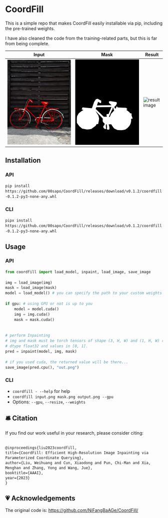 # CoordFill

This is a simple repo that makes CoordFill easily installable via pip, including the
pre-trained weights.

I have also cleaned the code from the training-related parts, but this is far from being
complete.

| Input                                 | Mask                                      | Result                                           |
| ------------------------------------- | ----------------------------------------- | ------------------------------------------------ |
| ![input image](./example/example.png) | ![mask image](./example/example_mask.png) | ![result image](./example/example_inpainted.png) |

## Installation

### API

`pip install https://github.com/00sapo/CoordFill/releases/download/v0.1.2/coordfill-0.1.2-py3-none-any.whl`

### CLI

`pipx install https://github.com/00sapo/CoordFill/releases/download/v0.1.2/coordfill-0.1.2-py3-none-any.whl`

## Usage

### API

```python
from coordfill import load_model, inpaint, load_image, save_image

img = load_image(img)
mask = load_image(mask)
model = load_model() # you can specify the path to your custom weights if you like

if gpu: # using GPU or not is up to you
    model = model.cuda()
    img = img.cuda()
    mask = mask.cuda()


# perform Inpainting
# img and mask must be torch tensors of shape (3, H, W) and (1, H, W) respectively with
# dtype float32 and values in [0, 1].
pred = inpaint(model, img, mask)

# if you used cuda, the returned value will be there...
save_image(pred.cpu(), "out.png")
```

### CLI

- `coordfill - --help` for help
- `coordfill input.png mask.png output.png --gpu`
- Options: `--gpu`, `--resize`, `--weights`

## 🛎 Citation

If you find our work useful in your research, please consider citing:

```

@inproceedings{liu2023coordfill,
title={CoordFill: Efficient High-Resolution Image Inpainting via Parameterized Coordinate Querying},
author={Liu, Weihuang and Cun, Xiaodong and Pun, Chi-Man and Xia, Menghan and Zhang, Yong and Wang, Jue},
booktitle={AAAI},
year={2023}
}

```

## 💗 Acknowledgements

The original code is: https://github.com/NiFangBaAGe/CoordFill/
